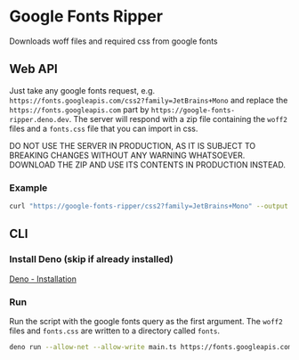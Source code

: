 # Google Fonts Ripper

Downloads woff files and required css from google fonts

## Web API

Just take any google fonts request, e.g.
`https://fonts.googleapis.com/css2?family=JetBrains+Mono` and replace the
`https://fonts.googleapis.com` part by `https://google-fonts-ripper.deno.dev`.
The server will respond with a zip file containing the `woff2` files and a
`fonts.css` file that you can import in css.

DO NOT USE THE SERVER IN PRODUCTION, AS IT IS SUBJECT TO BREAKING CHANGES WITHOUT
ANY WARNING WHATSOEVER. DOWNLOAD THE ZIP AND USE ITS CONTENTS IN PRODUCTION INSTEAD.

### Example

```sh
curl "https://google-fonts-ripper/css2?family=JetBrains+Mono" --output fonts.zip
```

## CLI

### Install Deno (skip if already installed)

[Deno - Installation](https://deno.land/#installation)

### Run

Run the script with the google fonts query as the first argument. The
`woff2` files and `fonts.css` are written to a directory called `fonts`.

```sh
deno run --allow-net --allow-write main.ts https://fonts.googleapis.com/css2?family=JetBrains+Mono
```
